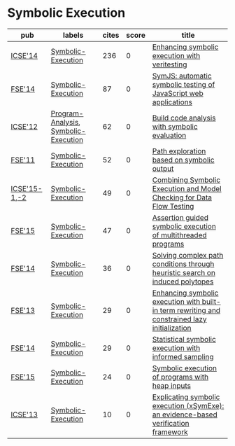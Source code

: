 # Symbolic Execution

|pub|labels|cites|score|title|
|---|------|-----|-----|-----|
|[ICSE'14](https://dblp.org/db/conf/icse/icse2014.html)|[Symbolic-Execution](labels/Symbolic-Execution.md)|236|0|[Enhancing symbolic execution with veritesting](https://scholar.google.com/scholar?q=Enhancing+symbolic+execution+with+veritesting)|
|[FSE'14](https://dblp.org/db/conf/sigsoft/fse2014.html)|[Symbolic-Execution](labels/Symbolic-Execution.md)|87|0|[SymJS: automatic symbolic testing of JavaScript web applications](https://scholar.google.com/scholar?q=SymJS%3A+automatic+symbolic+testing+of+JavaScript+web+applications)|
|[ICSE'12](https://dblp.org/db/conf/icse/icse2012.html)|[Program-Analysis](labels/Program-Analysis.md), [Symbolic-Execution](labels/Symbolic-Execution.md)|62|0|[Build code analysis with symbolic evaluation](https://scholar.google.com/scholar?q=Build+code+analysis+with+symbolic+evaluation)|
|[FSE'11](https://dblp.org/db/conf/sigsoft/fse2011.html)|[Symbolic-Execution](labels/Symbolic-Execution.md)|52|0|[Path exploration based on symbolic output](https://scholar.google.com/scholar?q=Path+exploration+based+on+symbolic+output)|
|[ICSE'15-1](https://dblp.org/db/conf/icse/icse2015-1.html),[-2](ICSE'15)|[Symbolic-Execution](labels/Symbolic-Execution.md)|49|0|[Combining Symbolic Execution and Model Checking for Data Flow Testing](https://scholar.google.com/scholar?q=Combining+Symbolic+Execution+and+Model+Checking+for+Data+Flow+Testing)|
|[FSE'15](https://dblp.org/db/conf/sigsoft/fse2015.html)|[Symbolic-Execution](labels/Symbolic-Execution.md)|47|0|[Assertion guided symbolic execution of multithreaded programs](https://scholar.google.com/scholar?q=Assertion+guided+symbolic+execution+of+multithreaded+programs)|
|[FSE'14](https://dblp.org/db/conf/sigsoft/fse2014.html)|[Symbolic-Execution](labels/Symbolic-Execution.md)|36|0|[Solving complex path conditions through heuristic search on induced polytopes](https://scholar.google.com/scholar?q=Solving+complex+path+conditions+through+heuristic+search+on+induced+polytopes)|
|[FSE'13](https://dblp.org/db/conf/sigsoft/fse2013.html)|[Symbolic-Execution](labels/Symbolic-Execution.md)|29|0|[Enhancing symbolic execution with built-in term rewriting and constrained lazy initialization](https://scholar.google.com/scholar?q=Enhancing+symbolic+execution+with+built-in+term+rewriting+and+constrained+lazy+initialization)|
|[FSE'14](https://dblp.org/db/conf/sigsoft/fse2014.html)|[Symbolic-Execution](labels/Symbolic-Execution.md)|29|0|[Statistical symbolic execution with informed sampling](https://scholar.google.com/scholar?q=Statistical+symbolic+execution+with+informed+sampling)|
|[FSE'15](https://dblp.org/db/conf/sigsoft/fse2015.html)|[Symbolic-Execution](labels/Symbolic-Execution.md)|24|0|[Symbolic execution of programs with heap inputs](https://scholar.google.com/scholar?q=Symbolic+execution+of+programs+with+heap+inputs)|
|[ICSE'13](https://dblp.org/db/conf/icse/icse2013.html)|[Symbolic-Execution](labels/Symbolic-Execution.md)|10|0|[Explicating symbolic execution (xSymExe): an evidence-based verification framework](https://scholar.google.com/scholar?q=Explicating+symbolic+execution+%28xSymExe%29%3A+an+evidence-based+verification+framework)|
